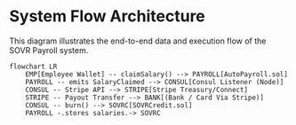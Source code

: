 # System Flow Architecture

This diagram illustrates the end-to-end data and execution flow of the SOVR Payroll system.

```mermaid
flowchart LR
    EMP[Employee Wallet] -- claimSalary() --> PAYROLL[AutoPayroll.sol]
    PAYROLL -- emits SalaryClaimed --> CONSUL[Consul Listener (Node)]
    CONSUL -- Stripe API --> STRIPE[Stripe Treasury/Connect]
    STRIPE -- Payout Transfer --> BANK[(Bank / Card Via Stripe)]
    CONSUL -- burn() --> SOVRC[SOVRCredit.sol]
    PAYROLL -.stores salaries.-> SOVRC
```